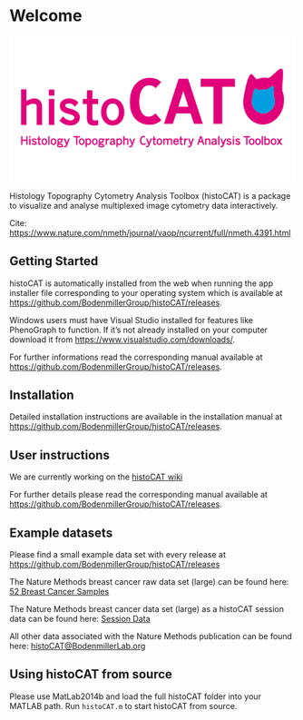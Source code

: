# Welcome

![histoCAT Logo ](histoCAT.png)

Histology Topography Cytometry Analysis Toolbox (histoCAT) is a package to visualize and analyse multiplexed image cytometry data interactively.

Cite: <https://www.nature.com/nmeth/journal/vaop/ncurrent/full/nmeth.4391.html>

## Getting Started 

histoCAT is automatically installed from the web when running the app installer file corresponding to your operating system which is available at <https://github.com/BodenmillerGroup/histoCAT/releases>. 

Windows users must have Visual Studio installed for features like PhenoGraph to function. If it’s not already installed on your computer download it from <https://www.visualstudio.com/downloads/>.

For further informations read the corresponding manual available at <https://github.com/BodenmillerGroup/histoCAT/releases>.

## Installation

Detailed installation instructions are available in the installation manual at <https://github.com/BodenmillerGroup/histoCAT/releases>.

## User instructions

We are currently working on the [histoCAT wiki](https://github.com/BodenmillerGroup/histoCAT/wiki)

For further details please read the corresponding manual available at <https://github.com/BodenmillerGroup/histoCAT/releases>.

## Example datasets

Please find a small example data set with every release at <https://github.com/BodenmillerGroup/histoCAT/releases>

The Nature Methods breast cancer raw data set (large) can be found here:
[52 Breast Cancer Samples](http://www.bodenmillerlab.org/histoCAT_downloads/Data_52_BreastCancerSamples.zip)

The Nature Methods breast cancer data set (large) as a histoCAT session data can be found here: [Session Data](http://www.bodenmillerlab.org/histoCAT_downloads/histoCAT_sessionResubmission.mat)

All other data associated with the Nature Methods publication can be found here:
[histoCAT@BodenmillerLab.org](http://www.bodenmillerlab.org/research-2/histocat/)

## Using histoCAT from source

Please use MatLab2014b and load the full histoCAT folder into your MATLAB path. Run `histoCAT.m` to start histoCAT from source.

